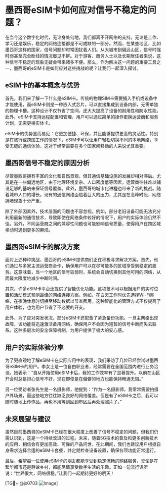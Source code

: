 # 墨西哥eSIM卡如何应对信号不稳定的问题？

在当今这个数字化时代，无论身处何地，我们都离不开网络的支持。无论是工作、学习还是娱乐，稳定的网络连接都是不可或缺的一部分。然而，在某些地区，比如墨西哥这样的国家，信号问题却时常困扰着人们。从大城市到偏远山区，信号时强时弱甚至完全断线的情况屡见不鲜。对于游客、商务人士以及长期居住者来说，这种信号不稳定的现象无疑会带来诸多不便。那么，作为解决这一问题的重要工具之一，墨西哥的eSIM卡是如何应对这些挑战的呢？让我们一起深入探讨。

## eSIM卡的基本概念与优势

首先，我们来了解一下什么是eSIM卡。传统的物理SIM卡需要插入手机或设备中才能使用，而eSIM卡则是一种嵌入式芯片，可以直接集成到设备内部，无需单独的物理卡槽。这种设计不仅节省了空间，还大大提高了设备的耐用性和防水性能。此外，eSIM卡支持远程配置和管理，用户可以通过简单的操作更换运营商和服务计划，无需更换实体卡。

eSIM卡的优势显而易见：它更加便捷、环保，并且能够提供更高的灵活性。特别是在旅行或跨国工作的情况下，eSIM卡可以让用户轻松切换不同的本地网络，享受无缝的通信体验。这对于经常需要在多个国家间移动的人来说尤其重要。

## 墨西哥信号不稳定的原因分析

尽管墨西哥拥有丰富的文化和自然景观，但其通信基础设施的发展却相对滞后。尤其是在一些偏远地区，由于地理环境复杂、人口密度低等因素，运营商往往难以铺设足够的基站来保证信号覆盖。此外，墨西哥的城市化进程也带来了新的挑战。随着城市人口的增长，现有的通信网络面临着巨大的压力，尤其是在高峰时段，网络拥堵现象十分严重。

除了外部因素外，技术层面的问题也不容忽视。例如，部分老旧设备可能无法充分利用最新的通信技术，导致即使在网络条件较好的情况下，用户的实际体验仍然不佳。另外，不同运营商之间的兼容性问题也可能影响信号质量，使得用户在跨区域移动时遇到更多的麻烦。

## 墨西哥eSIM卡的解决方案

面对上述种种挑战，墨西哥的eSIM卡提供商们正在积极寻求解决方案。首先，他们通过与多家主流运营商合作，确保用户可以在尽可能多的区域享受到稳定的服务。这意味着，当一个地区的信号较弱时，系统会自动切换到其他可用的网络，从而最大限度地减少中断时间。

其次，许多eSIM卡平台还提供了智能优化功能。这项技术可以根据用户的实时位置和活动模式预测最佳的网络连接方案。例如，在白天工作时优先选择Wi-Fi网络，在夜晚休息时切换至移动数据以节省费用。这种智能化的管理方式不仅提高了用户体验，也为用户节省了不必要的开支。

此外，为了应对突发状况，部分eSIM卡还配备了紧急备份功能。一旦主网络出现故障，该功能将迅速激活备用网络，确保用户不会因为短暂的信号中断而失去联系。这种多层次的安全保障机制，为用户提供了极大的安心感。

## 用户的实际体验分享

为了更直观地了解eSIM卡在实际应用中的表现，我们采访了几位已经尝试过墨西哥eSIM卡的用户。李女士是一位自由职业者，经常需要在全国范围内进行业务洽谈。她表示：“自从开始使用eSIM卡后，我的工作效率有了显著提升。以前在山区开会时总是担心信号不好，现在即便是在偏僻的地方也能保持畅通无阻。”

另一位受访者张先生是一名摄影师，他提到：“作为一名摄影师，我常常需要拍摄户外场景，而这些地方往往缺乏良好的网络覆盖。但是有了eSIM卡之后，我可以随时随地上传作品，再也不用等到回到市区后再处理照片了。”

## 未来展望与建议

虽然目前墨西哥的eSIM卡已经在很大程度上改善了信号不稳定的问题，但我们仍需认识到，这是一个持续改进的过程。未来，随着5G技术的普及和更多创新技术的应用，相信会有更加高效、可靠的产品问世。在此期间，我们也建议用户根据自身需求选择合适的eSIM卡套餐，并定期检查设备设置，确保各项功能正常运行。

最后，希望每一位使用eSIM卡的朋友都能享受到稳定流畅的网络服务，无论是在繁华都市还是静谧乡村，都能尽情享受数字生活的乐趣。正如一句流行语所说：“世界很大，网络很稳。”让我们一起期待更好的明天！

[TG💪+ @jx0703 ![Image](https://github.com/user-attachments/assets/dbca1d08-cadb-493c-b0ec-ad6f7a83f270)]